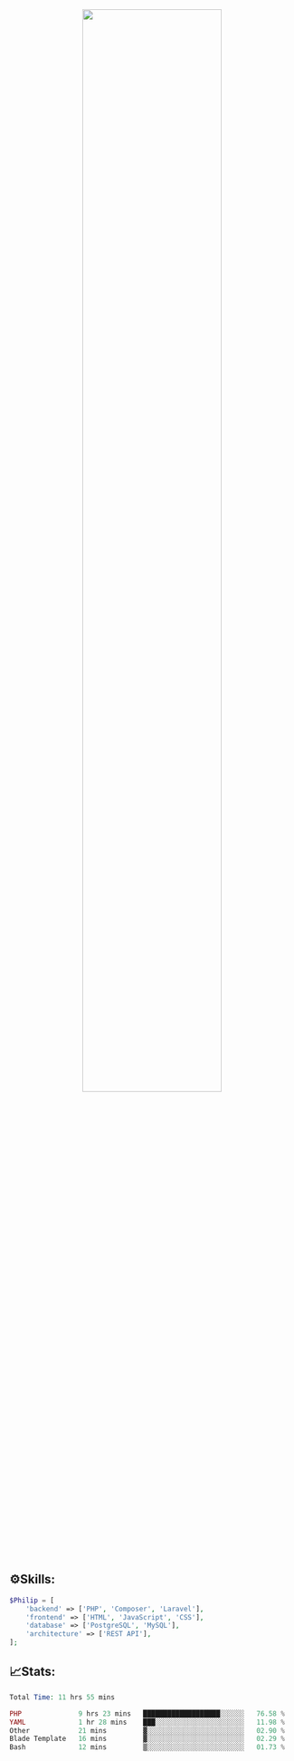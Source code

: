 <div align="center">
<img src="https://readme-typing-svg.demolab.com?font=Inconsolata&weight=500&size=50&duration=4000&pause=300&color=A7A459&center=true&vCenter=true&multiline=true&repeat=false&random=false&width=1300&height=140&lines=Hello,+Привет;I'm+Philip+a+beginner+backend+developer+in+php" width="70%" />
</div>

## ⚙️Skills:
```php
$Philip = [
    'backend' => ['PHP', 'Composer', 'Laravel'],
    'frontend' => ['HTML', 'JavaScript', 'CSS'],
    'database' => ['PostgreSQL', 'MySQL'],
    'architecture' => ['REST API'],
];
```
## 📈Stats:
<!--START_SECTION:waka-->

```PHP
Total Time: 11 hrs 55 mins

PHP              9 hrs 23 mins   ███████████████████░░░░░░   76.58 %
YAML             1 hr 28 mins    ███░░░░░░░░░░░░░░░░░░░░░░   11.98 %
Other            21 mins         ▓░░░░░░░░░░░░░░░░░░░░░░░░   02.90 %
Blade Template   16 mins         ▓░░░░░░░░░░░░░░░░░░░░░░░░   02.29 %
Bash             12 mins         ▒░░░░░░░░░░░░░░░░░░░░░░░░   01.73 %
```

<!--END_SECTION:waka-->

